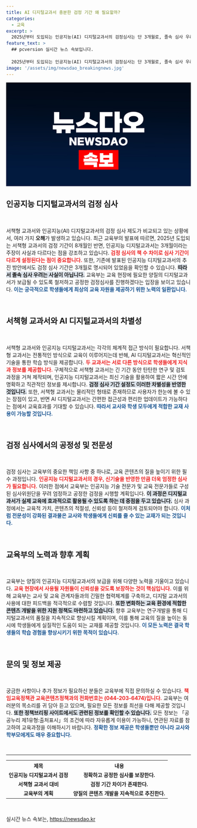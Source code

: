 ```yaml
---
title: AI 디지털교과서 충분한 검정 기간 왜 필요할까?
categories:
  - 교육
excerpt: >
  2025년부터 도입되는 인공지능(AI) 디지털교과서의 검정심사는 단 3개월로, 졸속 심사 우려가 커지고 있습니다. 그러나 교육부는 책 수 차이에 따른 결정이라며, 엄정한 심사를 약속했습니다.
feature_text: >
  ## pcversion 실시간 뉴스 속보입니다.

  2025년부터 도입되는 인공지능(AI) 디지털교과서의 검정심사는 단 3개월로, 졸속 심사 우려가 커지고 있습니다. 그러나 교육부는 책 수 차이에 따른 결정이라며, 엄정한 심사를 약속했습니다.
image: '/assets/img/newsdao_breakingnews.jpg'
---
```


<p><img src="/assets/img/newsdao_breakingnews.jpg" alt="pcversion 속보" /></p>

<h2 data-ke-size="size26">인공지능 디지털교과서의 검정 심사</h2>

<p data-ke-size="size16">&nbsp;</p>

<p>서책형 교과서와 인공지능(AI) 디지털교과서의 검정 심사 제도가 비교되고 있는 상황에서, 여러 가지 <b>오해</b>가 발생하고 있습니다. 최근 교육부의 발표에 따르면, 2025년 도입되는 서책형 교과서의 검정 기간이 8개월인 반면, 인공지능 디지털교과서는 3개월이라는 주장이 사실과 다르다는 점을 강조하고 있습니다. <b><span style="color: #ee2323;">검정 심사의 책 수 차이로 심사 기간이 다르게 설정된다는 점이 중요합니다.</span></b> 또한, 기존에 발표된 인공지능 디지털교과서의 추진 방안에서도 검정 심사 기간은 3개월로 명시되어 있었음을 확인할 수 있습니다. <b><span style="background-color: #21538527;">따라서 졸속 심사 우려는 사실이 아닙니다.</span></b> 교육부는 교육 현장에 필요한 양질의 디지털교과서가 보급될 수 있도록 철저하고 공정한 검정심사를 진행하겠다는 입장을 보이고 있습니다. <b><span style="color: #1a5490;">이는 궁극적으로 학생들에게 최상의 교육 자원을 제공하기 위한 노력의 일환입니다.</span></b></p>

<p data-ke-size="size16">&nbsp;</p>

<h2 data-ke-size="size26">서책형 교과서와 AI 디지털교과서의 차별성</h2>

<p data-ke-size="size16">&nbsp;</p>

<p>서책형 교과서와 인공지능 디지털교과서는 각각의 체계적 접근 방식이 필요합니다. 서책형 교과서는 전통적인 방식으로 교육이 이루어지는데 반해, AI 디지털교과서는 혁신적인 기술을 통한 학습 방식을 제공합니다. <b><span style="color: #ee2323;">두 교과서는 서로 다른 방식으로 학생들에게 지식과 정보를 제공합니다.</span></b> 구체적으로 서책형 교과서는 긴 기간 동안 탄탄한 연구 및 검토 과정을 거쳐 제작되며, 인공지능 디지털교과서는 최신 기술을 활용하여 짧은 시간 안에 명확하고 직관적인 정보를 제시합니다.  <b><span style="background-color: #21538527;">검정 심사 기간 설정도 이러한 차별성을 반영한 것입니다.</span></b> 또한, 서책형 교과서는 물리적인 형태로 존재하므로 사용자가 한눈에 볼 수 있는 장점이 있고, 반면 AI 디지털교과서는 간편한 접근성과 편리한 업데이트가 가능하다는 점에서 교육효과를 기대할 수 있습니다. <b><span style="color: #1a5490;">따라서 교사와 학생 모두에게 적합한 교재 사용이 가능할 것입니다.</span></b></p>

<p data-ke-size="size16">&nbsp;</p>

<h2 data-ke-size="size26">검정 심사에서의 공정성 및 전문성</h2>

<p data-ke-size="size16">&nbsp;</p>

<p>검정 심사는 교육부의 중요한 책임 사항 중 하나로, 교육 콘텐츠의 질을 높이기 위한 필수 과정입니다. <b><span style="color: #ee2323;">인공지능 디지털교과서의 경우, 신기술을 반영한 만큼 더욱 엄정한 심사가 필요합니다.</span></b> 이러한 점에서 교육부는 인공지능 기술 전문가 및 교육 전문가들로 구성된 심사위원단을 꾸려 엄정하고 공정한 검정을 시행할 계획입니다. <b><span style="background-color: #21538527;">이 과정은 디지털교과서가 실제 교육에 효과적으로 활용될 수 있도록 하는 데 중점을 두고 있습니다.</span></b> 심사 과정에서는 교육적 가치, 콘텐츠의 적절성, 신뢰성 등이 철저하게 검토되어야 합니다. <b><span style="color: #1a5490;">이처럼 전문성이 강화된 결과물은 교사와 학생들에게 신뢰를 줄 수 있는 교재가 되는 것입니다.</span></b></p>

<p data-ke-size="size16">&nbsp;</p>

<h2 data-ke-size="size26">교육부의 노력과 향후 계획</h2>

<p data-ke-size="size16">&nbsp;</p>

<p>교육부는 양질의 인공지능 디지털교과서의 보급을 위해 다양한 노력을 기울이고 있습니다. <b><span style="color: #ee2323;">교육 현장에서 사용될 자원들이 신뢰성을 갖도록 보장하는 것이 핵심입니다.</span></b> 이를 위해 교육부는 교사 및 교육 관계자들과의 긴밀한 협력체계를 구축하고, 디지털 교과서의 사용에 대한 피드백을 적극적으로 수렴할 것입니다. <b><span style="background-color: #21538527;">또한 변화하는 교육 환경에 적합한 콘텐츠 개발을 위한 지원 정책도 마련하고 있습니다.</span></b> 향후 교육부는 연구개발을 통해 디지털교과서의 품질을 지속적으로 향상시킬 계획이며, 이를 통해 교육의 질을 높이는 동시에 학생들에게 실질적인 도움이 되는 교재를 제공할 것입니다. <b><span style="color: #1a5490;">이 모든 노력은 결국 학생들의 학습 경험을 향상시키기 위한 목적이 있습니다.</span></b></p>

<p data-ke-size="size16">&nbsp;</p>

<h2 data-ke-size="size26">문의 및 정보 제공</h2>

<p data-ke-size="size16">&nbsp;</p>

<p>궁금한 사항이나 추가 정보가 필요하신 분들은 교육부에 직접 문의하실 수 있습니다. <b><span style="color: #ee2323;">책임교육정책관 교육콘텐츠정책과의 전화번호는 (044-203-6474)입니다.</span></b> 교육부는 여러분의 목소리를 귀 담아 듣고 있으며, 필요한 모든 정보를 최선을 다해 제공할 것입니다. <b><span style="background-color: #21538527;">또한 정책브리핑 사이트에서도 관련된 정보를 확인할 수 있습니다.</span></b> 모든 정보는 「공공누리 제1유형:출처표시」의 조건에 따라 자유롭게 이용이 가능하니, 연관된 자료를 참고하여 교육과정을 이해하시기 바랍니다. <b><span style="color: #1a5490;">정확한 정보 제공은 학생들뿐만 아니라 교사와 학부모에게도 매우 중요합니다.</span></b></p>

<p data-ke-size="size16">&nbsp;</p>

<hr/>

<table>
    <tr>
        <th style="text-align: center; height: 17px;"><b>제목</b></th>
        <th style="text-align: center; height: 17px;"><b>내용</b></th>
    </tr>
    <tr>
        <td style="text-align: center; height: 17px;"><b>인공지능 디지털교과서 검정</b></td>
        <td style="text-align: center; height: 17px;"><b>정확하고 공정한 심사를 보장한다.</b></td>
    </tr>
    <tr>
        <td style="text-align: center; height: 17px;"><b>서책형 교과서 대비</b></td>
        <td style="text-align: center; height: 17px;"><b>검정 기간 차이가 존재한다.</b></td>
    </tr>
    <tr>
        <td style="text-align: center; height: 17px;"><b>교육부의 계획</b></td>
        <td style="text-align: center; height: 17px;"><b>양질의 콘텐츠 개발을 지속적으로 추진한다.</b></td>
    </tr>
</table>

<p data-ke-size="size16">&nbsp;</p>
실시간 뉴스 속보는, <a href="https://newsdao.kr" rel="dofollow">https://newsdao.kr</a>


